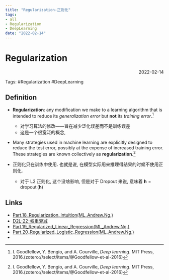 ```yaml
---
title: "Regularization-正则化"
tags:
- all
- Regularization
- DeepLearning
date: "2022-02-14"
---
```

# Regularization

<div align="right"> 2022-02-14</div>

Tags: #Regularization #DeepLearning 

## Definition
- **Regularization**: any modification we make to a learning algorithm that is intended to reduce its *generalization error* but **not** its *training error*.[^1]
	- 对学习算法的修改——旨在减少泛化误差而不是训练误差
	- 这是一个很宽泛的概念, 

- Many strategies used in machine learning are explicitly designed to reduce the test error, possibly at the expense of increased training error. These strategies are known collectively as **regularization**.[^1]

- 正则化只在训练中使用. 也就是说, 在模型实际用来推理得结果的时候不使用正则化.
	- 对于 L2 正则化, 这个没啥影响, 但是对于 Dropout 来说, 意味着 $\mathbf{h}=\operatorname{dropout}(\mathbf{h})$

## Links
- [Part.18_Regularization_Intuition(ML_Andrew.Ng.)](notes/2021/2021.9/Part.18_Regularization_Intuition(ML_Andrew.Ng.).md)
- [D2L-22-权重衰减](notes/2022/2022.2/D2L-22-权重衰减.md)
- [Part.19_Regularized_Linear_Regression(ML_Andrew.Ng.)](notes/2021/2021.9/Part.19_Regularized_Linear_Regression(ML_Andrew.Ng.).md)
- [Part.20_Regularized_Logistic_Regression(ML_Andrew.Ng.)](notes/2021/2021.9/Part.20_Regularized_Logistic_Regression(ML_Andrew.Ng.).md)
- 







[^1]:I. Goodfellow, Y. Bengio, and A. Courville, _Deep learning_. MIT Press, 2016.(zotero://select/items/@Goodfellow-et-al-2016)